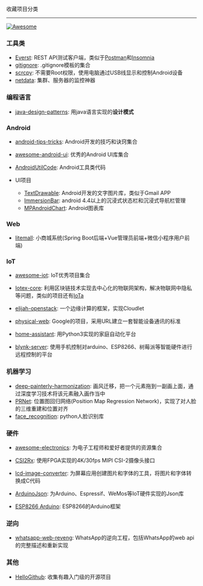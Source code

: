 收藏项目分类  

---



[![Awesome](https://img.shields.io/badge/%E2%AD%90-awesome-green.svg)](https://github.com/Moilk/awesome-star)



### 工具类  

- [Everst](https://github.com/RohitAwate/Everest): REST API测试客户端，类似于[Postman](https://www.getpostman.com/)和[Insomnia](https://insomnia.rest/)  
- [gitignore](https://github.com/github/gitignore): .gitignore模板的集合  
- [scrcpy](https://github.com/Genymobile/scrcpy): 不需要Root权限，使用电脑通过USB线显示和控制Android设备
- [netdata](https://github.com/firehol/netdata): 集群、服务器的监控神器

### 编程语言  

- [java-design-patterns](https://github.com/iluwatar/java-design-patterns): 用java语言实现的**设计模式**  

### Android  

- [android-tips-tricks](https://github.com/nisrulz/android-tips-tricks): Android开发的技巧和诀窍集合  

- [awesome-android-ui](https://github.com/wasabeef/awesome-android-ui): 优秀的Android UI库集合  
- [AndroidUtilCode](https://github.com/Blankj/AndroidUtilCode): Android工具类代码  
- UI项目  
  - [TextDrawable](https://github.com/amulyakhare/TextDrawable): Android开发的文字图片库，类似于Gmail APP  
  - [ImmersionBar](https://github.com/gyf-dev/ImmersionBar): android 4.4以上的沉浸式状态栏和沉浸式导航栏管理  
  - [MPAndroidChart](https://github.com/PhilJay/MPAndroidChart): Android图表库

### Web    

- [litemall](https://github.com/linlinjava/litemall): 小商城系统(Spring Boot后端+Vue管理员前端+微信小程序用户前端)  

### IoT  

- [awesome-iot](https://github.com/phodal/awesome-iot): IoT优秀项目集合  

- [Iotex-core](https://github.com/iotexproject/iotex-core): 利用区块链技术实现去中心化的物联网架构，解决物联网中隐私等问题，类似的项目还有[IoTa](https://www.iota.org/)  
- [elijah-openstack](https://github.com/cmusatyalab/elijah-openstack): 一个边缘计算的框架，实现Cloudlet  
- [physical-web](https://github.com/google/physical-web):  Google的项目，采用URL建立一套智能设备通讯的标准  
- [home-assistant](https://github.com/home-assistant/home-assistant):  用Python3实现的家庭自动化平台  
- [blynk-server](https://github.com/blynkkk/blynk-server): 使用手机控制对arduino、ESP8266、树莓派等智能硬件进行远程控制的平台  

### 机器学习  

- [deep-painterly-harmonization](https://github.com/luanfujun/deep-painterly-harmonization): 画风迁移，把一个元素拖到一副画上面，通过深度学习技术将该元素融入画作当中    
- [PRNet](https://github.com/YadiraF/PRNet?utm_source=gold_browser_extension): 位置图回归网络(Position Map Regression Network)，实现了对人脸的三维重建和位置对齐
- [face_recognition](https://github.com/ageitgey/face_recognition): python人脸识别库

### 硬件  

- [awesome-electronics](https://github.com/monostable/awesome-electronics): 为电子工程师和爱好者提供的资源集合  

- [CSI2Rx](https://github.com/daveshah1/CSI2Rx): 使用FPGA实现的4K/30fps MIPI CSI-2摄像头接口  
- [lcd-image-converter](https://github.com/riuson/lcd-image-converter): 为屏幕应用创建图片和字体的工具，将图片和字体转换成C代码  
- [ArduinoJson](https://github.com/bblanchon/ArduinoJson): 为Arduino、Espressif、WeMos等IoT硬件实现的Json库  
- [ESP8266 Arduino](https://github.com/esp8266/Arduino): ESP8266的Arduino框架  

### 逆向  

- [whatsapp-web-reveng](https://github.com/sigalor/whatsapp-web-reveng): WhatsApp的逆向工程，包括WhatsApp的web api的完整描述和重新实现  

### 其他

- [HelloGithub](https://github.com/521xueweihan/HelloGitHub): 收集有趣入门级的开源项目